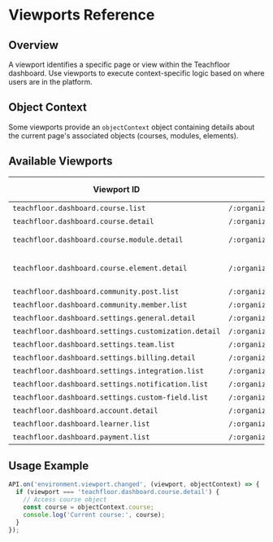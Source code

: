 # Viewports Reference

## Overview

A viewport identifies a specific page or view within the Teachfloor dashboard. Use viewports to execute context-specific logic based on where users are in the platform.

## Object Context

Some viewports provide an `objectContext` object containing details about the current page's associated objects (courses, modules, elements).

## Available Viewports

| Viewport ID | Path | Object Types |
|-------------|------|--------------|
| `teachfloor.dashboard.course.list` | `/:organization/courses` | - |
| `teachfloor.dashboard.course.detail` | `/:organization/courses/:course` | course |
| `teachfloor.dashboard.course.module.detail` | `/:organization/courses/:course/modules/:module` | course, module |
| `teachfloor.dashboard.course.element.detail` | `/:organization/courses/:course/modules/:module/elements/:element` | course, module, element |
| `teachfloor.dashboard.community.post.list` | `/:organization/community/:community` | - |
| `teachfloor.dashboard.community.member.list` | `/:organization/community/:community/members` | - |
| `teachfloor.dashboard.settings.general.detail` | `/:organization/settings/general` | - |
| `teachfloor.dashboard.settings.customization.detail` | `/:organization/settings/customization` | - |
| `teachfloor.dashboard.settings.team.list` | `/:organization/settings/team` | - |
| `teachfloor.dashboard.settings.billing.detail` | `/:organization/settings/billing` | - |
| `teachfloor.dashboard.settings.integration.list` | `/:organization/settings/integrations` | - |
| `teachfloor.dashboard.settings.notification.list` | `/:organization/settings/notifications` | - |
| `teachfloor.dashboard.settings.custom-field.list` | `/:organization/settings/custom-fields` | - |
| `teachfloor.dashboard.account.detail` | `/:organization/account` | - |
| `teachfloor.dashboard.learner.list` | `/:organization/learners` | - |
| `teachfloor.dashboard.payment.list` | `/:organization/payments` | - |

## Usage Example

```javascript
API.on('environment.viewport.changed', (viewport, objectContext) => {
  if (viewport === 'teachfloor.dashboard.course.detail') {
    // Access course object
    const course = objectContext.course;
    console.log('Current course:', course);
  }
});
```
